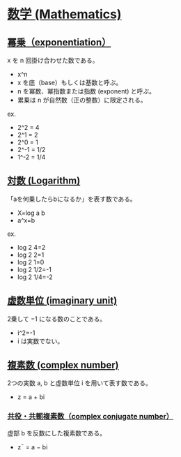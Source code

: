 # [数学 (Mathematics)](https://ja.wikipedia.org/wiki/%E6%95%B0%E5%AD%A6)

## [冪乗（exponentiation）](https://ja.wikipedia.org/wiki/%E5%86%AA%E4%B9%97)

x を n 回掛け合わせた数である。

- x^n
- x を底（base）もしくは基数と呼ぶ。
- n を冪数、冪指数または指数 (exponent) と呼ぶ。
- 累乗は n が自然数（正の整数）に限定される。

ex.

- 2^2 = 4
- 2^1 = 2
- 2^0 = 1
- 2^-1 = 1/2
- 1^-2 = 1/4

## [対数 (Logarithm)](https://ja.wikipedia.org/wiki/%E5%AF%BE%E6%95%B0)


「aを何乗したらbになるか」を表す数である。

- X=log a b
- a^x=b

ex. 

- log 2 4=2
- log 2 2=1
- log 2 1=0
- log 2 1/2=-1
- log 2 1/4=-2

## [虚数単位 (imaginary unit)](https://ja.wikipedia.org/wiki/%E8%99%9A%E6%95%B0%E5%8D%98%E4%BD%8D)

2乗して −1 になる数のことである。

- i^2=-1
- i は実数でない。

## [複素数 (complex number)](https://ja.wikipedia.org/wiki/%E8%A4%87%E7%B4%A0%E6%95%B0)

2つの実数 a, b と虚数単位 i を用いて表す数である。

- z = a + bi

### [共役・共軛複素数（complex conjugate number）](https://ja.wikipedia.org/wiki/%E8%A4%87%E7%B4%A0%E5%85%B1%E5%BD%B9)

虚部 b を反数にした複素数である。

- z¯ = a − bi

